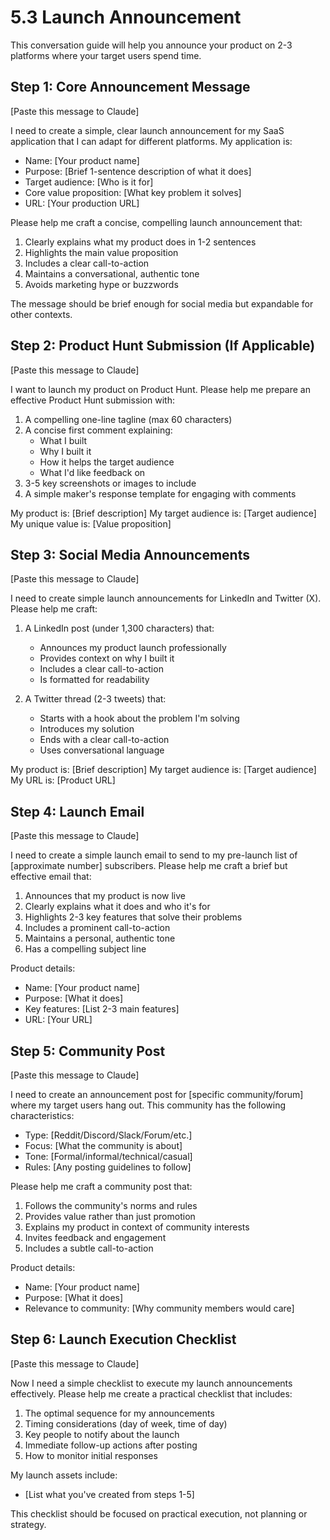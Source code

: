 # 5.3 Launch Announcement

This conversation guide will help you announce your product on 2-3 platforms where your target users spend time.

## Step 1: Core Announcement Message

[Paste this message to Claude]

I need to create a simple, clear launch announcement for my SaaS application that I can adapt for different platforms. My application is:

- Name: [Your product name]
- Purpose: [Brief 1-sentence description of what it does]
- Target audience: [Who is it for]
- Core value proposition: [What key problem it solves]
- URL: [Your production URL]

Please help me craft a concise, compelling launch announcement that:
1. Clearly explains what my product does in 1-2 sentences
2. Highlights the main value proposition 
3. Includes a clear call-to-action
4. Maintains a conversational, authentic tone
5. Avoids marketing hype or buzzwords

The message should be brief enough for social media but expandable for other contexts.

## Step 2: Product Hunt Submission (If Applicable)

[Paste this message to Claude]

I want to launch my product on Product Hunt. Please help me prepare an effective Product Hunt submission with:

1. A compelling one-line tagline (max 60 characters)
2. A concise first comment explaining:
   - What I built
   - Why I built it
   - How it helps the target audience
   - What I'd like feedback on
3. 3-5 key screenshots or images to include
4. A simple maker's response template for engaging with comments

My product is: [Brief description]
My target audience is: [Target audience]
My unique value is: [Value proposition]

## Step 3: Social Media Announcements

[Paste this message to Claude]

I need to create simple launch announcements for LinkedIn and Twitter (X). Please help me craft:

1. A LinkedIn post (under 1,300 characters) that:
   - Announces my product launch professionally
   - Provides context on why I built it
   - Includes a clear call-to-action
   - Is formatted for readability

2. A Twitter thread (2-3 tweets) that:
   - Starts with a hook about the problem I'm solving
   - Introduces my solution
   - Ends with a clear call-to-action
   - Uses conversational language

My product is: [Brief description]
My target audience is: [Target audience]
My URL is: [Product URL]

## Step 4: Launch Email

[Paste this message to Claude]

I need to create a simple launch email to send to my pre-launch list of [approximate number] subscribers. Please help me craft a brief but effective email that:

1. Announces that my product is now live
2. Clearly explains what it does and who it's for
3. Highlights 2-3 key features that solve their problems
4. Includes a prominent call-to-action
5. Maintains a personal, authentic tone
6. Has a compelling subject line

Product details:
- Name: [Your product name]
- Purpose: [What it does]
- Key features: [List 2-3 main features]
- URL: [Your URL]

## Step 5: Community Post

[Paste this message to Claude]

I need to create an announcement post for [specific community/forum] where my target users hang out. This community has the following characteristics:

- Type: [Reddit/Discord/Slack/Forum/etc.]
- Focus: [What the community is about]
- Tone: [Formal/informal/technical/casual]
- Rules: [Any posting guidelines to follow]

Please help me craft a community post that:
1. Follows the community's norms and rules
2. Provides value rather than just promotion
3. Explains my product in context of community interests
4. Invites feedback and engagement
5. Includes a subtle call-to-action

Product details:
- Name: [Your product name]
- Purpose: [What it does]
- Relevance to community: [Why community members would care]

## Step 6: Launch Execution Checklist

[Paste this message to Claude]

Now I need a simple checklist to execute my launch announcements effectively. Please help me create a practical checklist that includes:

1. The optimal sequence for my announcements
2. Timing considerations (day of week, time of day)
3. Key people to notify about the launch
4. Immediate follow-up actions after posting
5. How to monitor initial responses

My launch assets include:
- [List what you've created from steps 1-5]

This checklist should be focused on practical execution, not planning or strategy. 